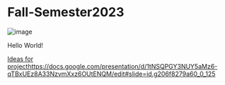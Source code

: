 # Fall-Semester2023



![image](https://github.com/AlexLop22/Fall-Semester2023/assets/142961389/8f43cb7f-a15f-4c6c-9a4c-3006bb750d9d)


Hello World!

[Ideas for project](https://docs.google.com/presentation/d/1tNSQPGY3NUY5aMz6-qTBxUEz8A33NzvmXxz6OUtENQM/edit#slide=id.g206f8279a60_0_125)https://docs.google.com/presentation/d/1tNSQPGY3NUY5aMz6-qTBxUEz8A33NzvmXxz6OUtENQM/edit#slide=id.g206f8279a60_0_125
